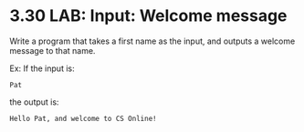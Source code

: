 # 3.30 LAB: Input: Welcome message
Write a program that takes a first name as the input, and outputs a welcome message to that name.

Ex: If the input is:
```
Pat
```
the output is:
```
Hello Pat, and welcome to CS Online!
```